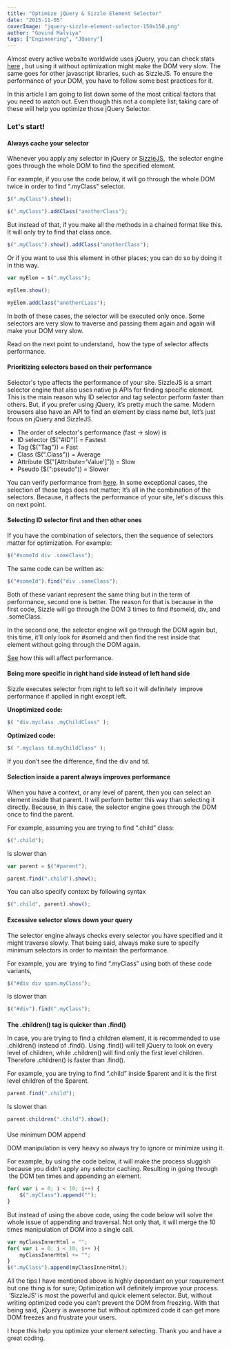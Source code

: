 ```yaml
---
title: "Optimize jQuery & Sizzle Element Selector"
date: "2015-11-05"
coverImage: "jquery-sizzle-element-selector-150x150.png"
author: "Govind Malviya"
tags: ["Engineering", "JQuery"]
---
```


Almost every active website worldwide uses jQuery, you can check stats [here](http://trends.builtwith.com/javascript/jQuery) , but using it without optimization might make the DOM very slow. The same goes for other javascript libraries, such as SizzleJS. To ensure the performance of your DOM, you have to follow some best practices for it.

In this article I am going to list down some of the most critical factors that you need to watch out. Even though this not a complete list; taking care of these will help you optimize those jQuery Selector.

### **Let's start!**

#### Always cache your selector

Whenever you apply any selector in jQuery or [SizzleJS](http://sizzlejs.com/),  the selector engine goes through the whole DOM to find the specified element.

For example, if you use the code below, it will go through the whole DOM twice in order to find ".myClass" selector.

```js
$(".myClass").show();

$(".myClass").addClass("anotherClass");
```


But instead of that, if you make all the methods in a chained format like this. It will only try to find that class once.

```js
$(".myClass").show().addClass("anotherClass");

```

Or if you want to use this element in other places; you can do so by doing it in this way.

```js
var myElem = $(".myClass");

myElem.show();

myElem.addClass("anotherCLass");
```

In both of these cases, the selector will be executed only once. Some selectors are very slow to traverse and passing them again and again will make your DOM very slow.

Read on the next point to understand,  how the type of selector affects performance.

#### Prioritizing selectors based on their performance

Selector's type affects the performance of your site. SizzleJS is a smart selector engine that also uses native js APIs for finding specific element. This is the main reason why ID selector and tag selector perform faster than others. But, if you prefer using jQuery, it’s pretty much the same. Modern browsers also have an API to find an element by class name but, let’s just focus on jQuery and SizzleJS.

- The order of selector's performance (fast -> slow) is
- ID selector ($("#ID")) \= Fastest
- Tag ($("Tag")) \= Fast
- Class ($(".Class")) \= Average
- Attribute ($("\[Attribute='Value'\]")) \= Slow
- Pseudo ($(":pseudo")) \= Slower

You can verify performance from [here](https://jsperf.com/id-vs-class-vs-tag-selectors/). In some exceptional cases, the selection of those tags does not matter; It’s all in the combination of the selectors. Because, it affects the performance of your site, let's discuss this on next point.

#### Selecting ID selector first and then other ones

If you have the combination of selectors, then the sequence of selectors matter for optimization. For example:
```js
$("#someId div .someClass");
```

The same code can be written as:
```js
$("#someId").find("div .someClass");
```

Both of these variant represent the same thing but in the term of performance, second one is better. The reason for that is because in the first code, Sizzle will go through the DOM 3 times to find #someId, div, and .someClass.

In the second one, the selector engine will go through the DOM again but, this time, it’ll only look for #someId and then find the rest inside that element without going through the DOM again.

[See](https://jsperf.com/does-order-of-selectros-matters) how this will affect performance.

#### Being more specific in right hand side instead of left hand side

Sizzle executes selector from right to left so it will definitely  improve performance if applied in right except left.

**Unoptimized code:**
```js
$( "div.myclass .myChildClass" );
```

**Optimized code:**
```js
$( ".myclass td.myChildClass" );
```

If you don’t see the difference, find the div and td.

#### Selection inside a parent always improves performance

When you have a context, or any level of parent, then you can select an element inside that parent. It will perform better this way than selecting it directly. Because, in this case, the selector engine goes through the DOM once to find the parent.

For example, assuming you are trying to find “.child” class:

```js
$(".child");
```
Is slower than
```js
var parent = $("#parent");

parent.find(".child").show();
```

You can also specify context by following syntax
```js
$(".child", parent).show();
```

#### Excessive selector slows down your query

The selector engine always checks every selector you have specified and it might traverse slowly. That being said, always make sure to specify minimum selectors in order to maintain the performance.

For example, you are  trying to find “.myClass” using both of these code variants,
```js
$("#div div span.myClass");
```
Is slower than
```js
$("#div").find(".myClass");
```
####
**The .children() tag is quicker than .find()**

In case, you are trying to find a children element, it is recommended to use .children() instead of .find(). Using .find() will tell jQuery to look on every level of children, while .children() will find only the first level children. Therefore .children() is faster than .find().

For example, you are trying to find “.child” inside $parent and it is the first level children of the $parent.
```js
parent.find(".child");
```

Is slower than
```js
parent.children(".child").show();
```
####
Use minimum DOM append

DOM manipulation is very heavy so always try to ignore or minimize using it.

For example, by using the code below, it will make the process sluggish because you didn’t apply any selector caching. Resulting in going through  the DOM ten times and appending an element.

```js
for( var i = 0; i < 10; i++) {
    $(".myClass").append("");
}
```


But instead of using the above code, using the code below will solve the whole issue of appending and traversal. Not only that, it will merge the 10 times manipulation of DOM into a single call.

```js
var myClassInnerHtml = "";
for( var i = 0; i < 10; i++ ){
    myClassInnerHtml += "";
}
$(".myClass").append(myClassInnerHtml);
```


All the tips I have mentioned above is highly dependant on your requirement but one thing is for sure; Optimization will definitely improve your process.  ‘SizzleJS’ is most the powerful and quick element selector. But, without writing optimized code you can’t prevent the DOM from freezing. With that being said,  jQuery is awesome but without optimized code it can get more DOM freezes and frustrate your users.

I hope this help you optimize your element selecting. Thank you and have a great coding.
